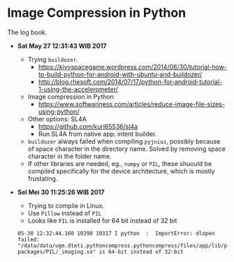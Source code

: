 Image Compression in Python
===========================
The log book.

- **Sat May 27 12:31:43 WIB 2017**
	- Trying `buildozer`.
		- https://kivyspacegame.wordpress.com/2014/06/30/tutorial-how-to-build-python-for-android-with-ubuntu-and-buildozer/
		- http://blog.rhesoft.com/2014/07/17/python-for-android-tutorial-1-using-the-accelerometer/
	- Image compression in Python
		- https://www.softwariness.com/articles/reduce-image-file-sizes-using-python/
	- Other options: SL4A
		- https://github.com/kuri65536/sl4a
		- Run SL4A from native app: intent builder.
	- `buildozer` always failed when compiling `pyjnius`, possibly because of space character in the directory name. Solved by removing space character in the folder name.
	- If other libraries are needed, eg., `numpy` or `PIL`, these shuould be compiled specifically for the device architecture, which is mostly frustating.

- **Sel Mei 30 11:25:26 WIB 2017**
	- Trying to compile in Linux.
	- Use `Pillow` instead of `PIL`
	- Looks like `PIL` is installed for 64 bit instead of 32 bit
	```
	05-30 12:32:44.160 10290 10317 I python  :  ImportError: dlopen failed: "/data/data/ugm.dteti.pythoncompress.pythoncompress/files/app/lib/python2.7/site-packages/PIL/_imaging.so" is 64-bit instead of 32-bit
	```
